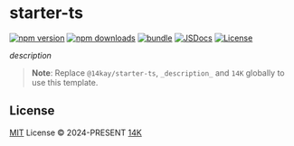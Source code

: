 <!--
 * @Description: 
 * @Author: 14K
 * @Date: 2024-04-10 16:10:48
 * @LastEditTime: 2024-04-10 17:49:57
 * @LastEditors: 14K
-->
# starter-ts

[![npm version][npm-version-src]][npm-version-href]
[![npm downloads][npm-downloads-src]][npm-downloads-href]
[![bundle][bundle-src]][bundle-href]
[![JSDocs][jsdocs-src]][jsdocs-href]
[![License][license-src]][license-href]

_description_

> **Note**:
> Replace `@14kay/starter-ts`, `_description_` and `14K` globally to use this template.

## License

[MIT](./LICENSE) License © 2024-PRESENT [14K](https://github.com/14Kay)

<!-- Badges -->

[npm-version-src]: https://img.shields.io/npm/v/@14kay/starter-ts?style=flat&colorA=080f12&colorB=1fa669
[npm-version-href]: https://npmjs.com/package/@14kay/starter-ts
[npm-downloads-src]: https://img.shields.io/npm/dm/@14kay/starter-ts?style=flat&colorA=080f12&colorB=1fa669
[npm-downloads-href]: https://npmjs.com/package/@14kay/starter-ts
[bundle-src]: https://img.shields.io/bundlephobia/minzip/@14kay/starter-ts?style=flat&colorA=080f12&colorB=1fa669&label=minzip
[bundle-href]: https://bundlephobia.com/result?p=@14kay/starter-ts
[license-src]: https://img.shields.io/github/license/antfu/@14kay/starter-ts.svg?style=flat&colorA=080f12&colorB=1fa669
[license-href]: https://github.com/14kay/starter-ts/blob/master/LICENSE
[jsdocs-src]: https://img.shields.io/badge/jsdocs-reference-080f12?style=flat&colorA=080f12&colorB=1fa669
[jsdocs-href]: https://www.jsdocs.io/package/@14kay/starter-ts